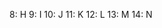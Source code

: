 <!--{ "full_alphabet.txt" | line-numbers | lines: 8 14 }-->
 8: H
 9: I
10: J
11: K
12: L
13: M
14: N
<!--{ end }-->